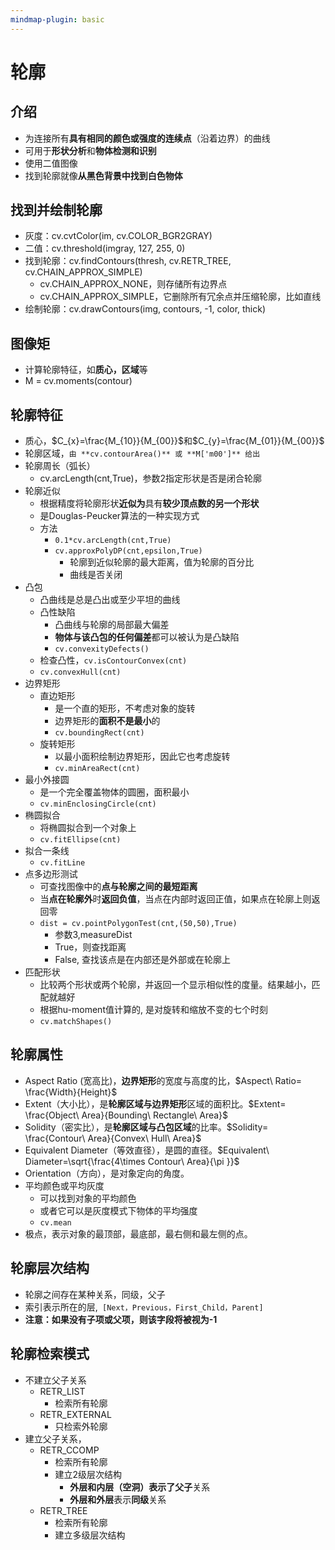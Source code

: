 ```yaml
---
mindmap-plugin: basic
---
```

# 轮廓
## 介绍
- 为连接所有**具有相同的颜色或强度的连续点**（沿着边界）的曲线
- 可用于**形状分析**和**物体检测和识别**
- 使用二值图像
- 找到轮廓就像**从黑色背景中找到白色物体**

## 找到并绘制轮廓
- 灰度：cv.cvtColor(im, cv.COLOR_BGR2GRAY)
- 二值：cv.threshold(imgray, 127, 255, 0)
- 找到轮廓：cv.findContours(thresh, cv.RETR_TREE, cv.CHAIN_APPROX_SIMPLE)
    - cv.CHAIN_APPROX_NONE，则存储所有边界点
    - cv.CHAIN_APPROX_SIMPLE，它删除所有冗余点并压缩轮廓，比如直线
- 绘制轮廓：cv.drawContours(img, contours, -1, color, thick)

## 图像矩
- 计算轮廓特征，如**质心，区域**等
- M = cv.moments(contour)

## 轮廓特征
- 质心，$C_{x}=\frac{M_{10}}{M_{00}}$和$C_{y}=\frac{M_{01}}{M_{00}}$
- 轮廓区域，`由 **cv.contourArea()** 或 **M['m00']** 给出`
- 轮廓周长（弧长）
    - cv.arcLength(cnt,True)，参数2指定形状是否是闭合轮廓
- 轮廓近似
    - 根据精度将轮廓形状**近似为**具有**较少顶点数的另一个形状**
    - 是Douglas-Peucker算法的一种实现方式
    - 方法
        - `0.1*cv.arcLength(cnt,True)`
        - `cv.approxPolyDP(cnt,epsilon,True)`
            - 轮廓到近似轮廓的最大距离，值为轮廓的百分比
            - 曲线是否关闭
- 凸包
    - 凸曲线是总是凸出或至少平坦的曲线
    - 凸性缺陷
        - 凸曲线与轮廓的局部最大偏差
        - **物体与该凸包的任何偏差**都可以被认为是凸缺陷
        - `cv.convexityDefects()`
    - 检查凸性，`cv.isContourConvex(cnt)`
    - `cv.convexHull(cnt)`
- 边界矩形
    - 直边矩形
        - 是一个直的矩形，不考虑对象的旋转
        - 边界矩形的**面积不是最小**的
        - `cv.boundingRect(cnt)`
    - 旋转矩形
        - 以最小面积绘制边界矩形，因此它也考虑旋转
        - `cv.minAreaRect(cnt)`
- 最小外接圆
    - 是一个完全覆盖物体的圆圈，面积最小
    - `cv.minEnclosingCircle(cnt)`
- 椭圆拟合
    - 将椭圆拟合到一个对象上
    - `cv.fitEllipse(cnt)`
- 拟合一条线
    - `cv.fitLine`
- 点多边形测试
    - 可查找图像中的**点与轮廓之间的最短距离**
    - 当**点在轮廓外**时**返回负值**，当点在内部时返回正值，如果点在轮廓上则返回零
    - `dist = cv.pointPolygonTest(cnt,(50,50),True)`
        - 参数3,measureDist
        - True，则查找距离
        - False, 查找该点是在内部还是外部或在轮廓上
- 匹配形状
    - 比较两个形状或两个轮廓，并返回一个显示相似性的度量。结果越小，匹配就越好
    - 根据hu-moment值计算的, 是对旋转和缩放不变的七个时刻
    - `cv.matchShapes()`

## 轮廓属性
- Aspect Ratio (宽高比)，**边界矩形**的宽度与高度的比，$Aspect\ Ratio= \frac{Width}{Height}$
- Extent（大小比），是**轮廓区域与边界矩形**区域的面积比。$Extent= \frac{Object\ Area}{Bounding\ Rectangle\ Area}$
- Solidity（密实比），是**轮廓区域与凸包区域**的比率。$Solidity= \frac{Contour\ Area}{Convex\ Hull\ Area}$
- Equivalent Diameter（等效直径），是圆的直径。$Equivalent\ Diameter=\sqrt{\frac{4\times Contour\ Area}{\pi }}$
- Orientation（方向），是对象定向的角度。
- 平均颜色或平均灰度
    - 可以找到对象的平均颜色
    - 或者它可以是灰度模式下物体的平均强度
    - `cv.mean`
- 极点，表示对象的最顶部，最底部，最右侧和最左侧的点。

## 轮廓层次结构
- 轮廓之间存在某种关系，同级，父子
- 索引表示所在的层,` [Next，Previous，First_Child，Parent]`
- **注意：如果没有子项或父项，则该字段将被视为-1**

## 轮廓检索模式
- 不建立父子关系
    - RETR_LIST
        - 检索所有轮廓
    - RETR_EXTERNAL
        - 只检索外轮廓
- 建立父子关系，    
    - RETR_CCOMP
        - 检索所有轮廓
        - 建立2级层次结构
            - **外层和内层（空洞）**表示了**父子**关系
            - **外层和外层**表示**同级**关系
    - RETR_TREE
        - 检索所有轮廓
        - 建立多级层次结构
